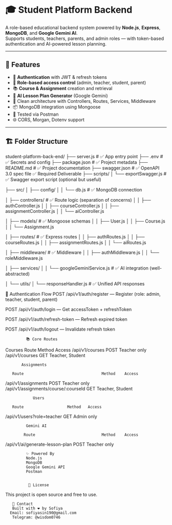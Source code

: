 # 🎓 Student Platform Backend

A role-based educational backend system powered by **Node.js**, **Express**, **MongoDB**, and **Google Gemini AI**.  
Supports students, teachers, parents, and admin roles — with token-based authentication and AI-powered lesson planning.

---

## 🚀 Features

- 🔐 **Authentication** with JWT & refresh tokens
- 👥 **Role-based access control** (admin, teacher, student, parent)
- 📚 **Course & Assignment** creation and retrieval
- 🤖 **AI Lesson Plan Generator** (Google Gemini)
- 🧠 Clean architecture with Controllers, Routes, Services, Middleware
- 📦 MongoDB integration using Mongoose
- 🧪 Tested via Postman
- 🌐 CORS, Morgan, Dotenv support

---

## 🏗 Folder Structure

student-platform-back-end/
├── server.js                  # ✅ App entry point
├── .env                       # ✅ Secrets and config
├── package.json               # ✅ Project metadata
├── README.md                  # ✅ Project documentation
├── swagger.json               # ✅ OpenAPI 3.0 spec file ✅ Required Deliverable
├── scripts/
│   └── exportSwagger.js       # ✅ Swagger export script (optional but useful)

├── src/
│   ├── config/
│   │   └── db.js              # ✅ MongoDB connection

│   ├── controllers/           # ✅ Route logic (separation of concerns)
│   │   ├── authController.js
│   │   ├── courseController.js
│   │   ├── assignmentController.js
│   │   └── aiController.js

│   ├── models/                # ✅ Mongoose schemas
│   │   ├── User.js
│   │   ├── Course.js
│   │   └── Assignment.js

│   ├── routes/                # ✅ Express routes
│   │   ├── authRoutes.js
│   │   ├── courseRoutes.js
│   │   ├── assignmentRoutes.js
│   │   └── aiRoutes.js

│   ├── middleware/            # ✅ Middleware
│   │   ├── authMiddleware.js
│   │   └── roleMiddleware.js

│   ├── services/
│   │   └── googleGeminiService.js # ✅ AI integration (well-abstracted)

│   └── utils/
│       └── responseHandler.js # ✅ Unified API responses




🔑 Authentication Flow
POST /api/v1/auth/register — Register (role: admin, teacher, student, parent)

POST /api/v1/auth/login — Get accessToken + refreshToken

POST /api/v1/auth/refresh-token — Refresh expired token

POST /api/v1/auth/logout — Invalidate refresh token
             


             📚 Core Routes

    
Courses Route	     Method	    Access
/api/v1/courses	     POST	    Teacher only
/api/v1/courses	     GET	    Teacher, Student
           
           Assignments
        
       Route	                              Method	Access
/api/v1/assignments	                      POST	                       Teacher only
/api/v1/assignments/course/:courseId	  GET	        Teacher, Student
                
                Users

       Route	               Method	Access
/api/v1/users?role=teacher	    GET	    Admin only

             Gemini AI

            Route	                          Method	Access
/api/v1/ai/generate-lesson-plan     	       POST  	Teacher only

             ✨ Powered By
             Node.js
             MongoDB
             Google Gemini API
             Postman


              📄 License
This project is open source and free to use.

       📧 Contact
       Built with ❤️ by Sofiya
      Email: sofiyasin190@gmail.com
       Telegram: @wisdom0746

